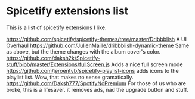 # Spicetify extensions list
This is a list of spicetify extensions I like.

https://github.com/spicetify/spicetify-themes/tree/master/Dribbblish
	A UI Overhaul
https://github.com/JulienMaille/dribbblish-dynamic-theme
	Same as above, but the theme changes with the album cover's color.
https://github.com/daksh2k/Spicetify-stuff/blob/master/Extensions/fullScreen.js
	Adds a nice full screen mode
https://github.com/jeroentvb/spicetify-playlist-icons
	adds icons to the playlist list. Wow, that makes no sense gramatically.
https://github.com/Daksh777/SpotifyNoPremium
	For those of us who are broke, this is a lifesaver. it removes ads, nad the upgrade button and stuff.

